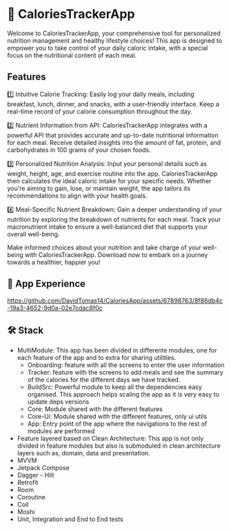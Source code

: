 # 🍎 CaloriesTrackerApp 
Welcome to CaloriesTrackerApp, your comprehensive tool for personalized nutrition management and healthy lifestyle choices! This app is designed to empower you to take control of your daily caloric intake, with a special focus on the nutritional content of each meal.

## Features

1️⃣ Intuitive Calorie Tracking:
Easily log your daily meals, including breakfast, lunch, dinner, and snacks, with a user-friendly interface. Keep a real-time record of your calorie consumption throughout the day.

2️⃣ Nutrient Information from API:
CaloriesTrackerApp integrates with a powerful API that provides accurate and up-to-date nutritional information for each meal. Receive detailed insights into the amount of fat, protein, and carbohydrates in 100 grams of your chosen foods.

3️⃣ Personalized Nutrition Analysis:
Input your personal details such as weight, height, age, and exercise routine into the app. CaloriesTrackerApp then calculates the ideal caloric intake for your specific needs. Whether you're aiming to gain, lose, or maintain weight, the app tailors its recommendations to align with your health goals.

4️⃣ Meal-Specific Nutrient Breakdown:
Gain a deeper understanding of your nutrition by exploring the breakdown of nutrients for each meal. Track your macronutrient intake to ensure a well-balanced diet that supports your overall well-being.

Make informed choices about your nutrition and take charge of your well-being with CaloriesTrackerApp. Download now to embark on a journey towards a healthier, happier you!

## 📲 App Experience

https://github.com/DavidTomas14/CaloriesApp/assets/67898763/8f86db4c-19a3-4652-9d0a-02e7cdac8f0c

## 🛠️ Stack
- MultiModule: This app has been divided in differente modules, one for each feature of the app and to extra for sharing utilities. 
  - Onboarding: feature with all the screens to enter the user information
  - Tracker: feature with the screens to add meals and see the summary of the calories for the different days we have tracked.
  - BuildSrc: Powerful module to keep all the dependencies easy organised. This approach helps scaling the app as it is very easy to update deps versions
  - Core: Module shared with the different features
  - Core-Ui: Module shared with the different features, only ui utils
  - App: Entry point of the app where the navigations to the rest of modules are performed
- Feature layered based on Clean Architecture: This app is not only divided in feature modules but also is submoduled in clean architecture layers such as, domain, data and presentation.
- MVVM
- Jetpack Compose
- Dagger - Hilt
- Retrofit
- Room
- Coroutine
- Coil
- Moshi
- Unit, Integration and End to End tests
